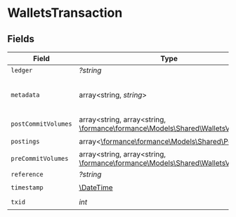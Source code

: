 # WalletsTransaction


## Fields

| Field                                                                                                                | Type                                                                                                                 | Required                                                                                                             | Description                                                                                                          | Example                                                                                                              |
| -------------------------------------------------------------------------------------------------------------------- | -------------------------------------------------------------------------------------------------------------------- | -------------------------------------------------------------------------------------------------------------------- | -------------------------------------------------------------------------------------------------------------------- | -------------------------------------------------------------------------------------------------------------------- |
| `ledger`                                                                                                             | *?string*                                                                                                            | :heavy_minus_sign:                                                                                                   | N/A                                                                                                                  |                                                                                                                      |
| `metadata`                                                                                                           | array<string, *string*>                                                                                              | :heavy_check_mark:                                                                                                   | Metadata associated with the wallet.                                                                                 |                                                                                                                      |
| `postCommitVolumes`                                                                                                  | array<string, array<string, [\formance\formance\Models\Shared\WalletsVolume](../../models/shared/WalletsVolume.md)>> | :heavy_minus_sign:                                                                                                   | N/A                                                                                                                  |                                                                                                                      |
| `postings`                                                                                                           | array<[\formance\formance\Models\Shared\Posting](../../models/shared/Posting.md)>                                    | :heavy_check_mark:                                                                                                   | N/A                                                                                                                  |                                                                                                                      |
| `preCommitVolumes`                                                                                                   | array<string, array<string, [\formance\formance\Models\Shared\WalletsVolume](../../models/shared/WalletsVolume.md)>> | :heavy_minus_sign:                                                                                                   | N/A                                                                                                                  |                                                                                                                      |
| `reference`                                                                                                          | *?string*                                                                                                            | :heavy_minus_sign:                                                                                                   | N/A                                                                                                                  | ref:001                                                                                                              |
| `timestamp`                                                                                                          | [\DateTime](https://www.php.net/manual/en/class.datetime.php)                                                        | :heavy_check_mark:                                                                                                   | N/A                                                                                                                  |                                                                                                                      |
| `txid`                                                                                                               | *int*                                                                                                                | :heavy_check_mark:                                                                                                   | N/A                                                                                                                  |                                                                                                                      |